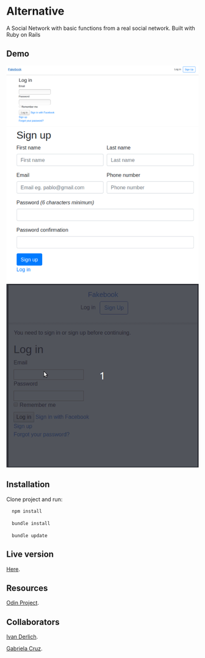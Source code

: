 # Alternative

<p id="description-fakebook">A Social Network with basic functions from a real social network. Built with Ruby on Rails</p>

## Demo

![](/docs/1.png)
![](/docs/2.png)
<img src="docs/1.gif" id="main-image-fakebook" />

## Installation

  Clone project and run:

      npm install

      bundle install

      bundle update

## Live version

[Here](https://afternoon-wave-75260.herokuapp.com/).

## Resources

[Odin Project](https://www.theodinproject.com/courses/ruby-on-rails/lessons/final-project).

## Collaborators

[Ivan Derlich](https://github.com/IvanDerlich/).

[Gabriela Cruz](https://github.com/ViriCruz/).
